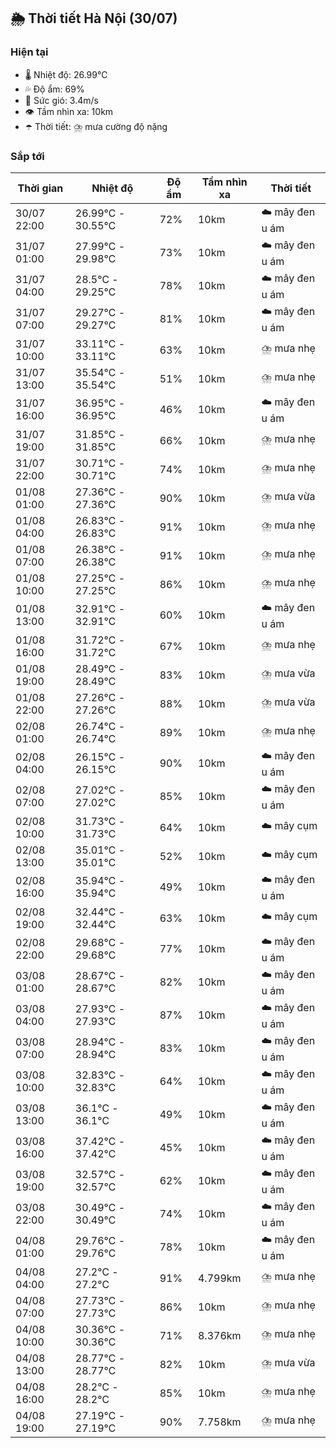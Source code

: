 ## 🌦️ Thời tiết Hà Nội (30/07)

### Hiện tại

- 🌡️ Nhiệt độ: 26.99℃
- 💦 Độ ẩm: 69%
- 💨 Sức gió: 3.4m/s
- 👁️ Tầm nhìn xa: 10km
- ☂️ Thời tiết: ⛈️ mưa cường độ nặng

### Sắp tới

| Thời gian | Nhiệt độ | Độ ẩm | Tầm nhìn xa | Thời tiết |
| --- | --- | --- | --- | --- |
| 30/07 22:00 | 26.99℃ - 30.55℃ | 72% | 10km | ☁️ mây đen u ám |
| 31/07 01:00 | 27.99℃ - 29.98℃ | 73% | 10km | ☁️ mây đen u ám |
| 31/07 04:00 | 28.5℃ - 29.25℃ | 78% | 10km | ☁️ mây đen u ám |
| 31/07 07:00 | 29.27℃ - 29.27℃ | 81% | 10km | ☁️ mây đen u ám |
| 31/07 10:00 | 33.11℃ - 33.11℃ | 63% | 10km | ⛈️ mưa nhẹ |
| 31/07 13:00 | 35.54℃ - 35.54℃ | 51% | 10km | ⛈️ mưa nhẹ |
| 31/07 16:00 | 36.95℃ - 36.95℃ | 46% | 10km | ☁️ mây đen u ám |
| 31/07 19:00 | 31.85℃ - 31.85℃ | 66% | 10km | ⛈️ mưa nhẹ |
| 31/07 22:00 | 30.71℃ - 30.71℃ | 74% | 10km | ⛈️ mưa nhẹ |
| 01/08 01:00 | 27.36℃ - 27.36℃ | 90% | 10km | ⛈️ mưa vừa |
| 01/08 04:00 | 26.83℃ - 26.83℃ | 91% | 10km | ⛈️ mưa nhẹ |
| 01/08 07:00 | 26.38℃ - 26.38℃ | 91% | 10km | ⛈️ mưa nhẹ |
| 01/08 10:00 | 27.25℃ - 27.25℃ | 86% | 10km | ⛈️ mưa nhẹ |
| 01/08 13:00 | 32.91℃ - 32.91℃ | 60% | 10km | ☁️ mây đen u ám |
| 01/08 16:00 | 31.72℃ - 31.72℃ | 67% | 10km | ⛈️ mưa nhẹ |
| 01/08 19:00 | 28.49℃ - 28.49℃ | 83% | 10km | ⛈️ mưa vừa |
| 01/08 22:00 | 27.26℃ - 27.26℃ | 88% | 10km | ⛈️ mưa vừa |
| 02/08 01:00 | 26.74℃ - 26.74℃ | 89% | 10km | ⛈️ mưa nhẹ |
| 02/08 04:00 | 26.15℃ - 26.15℃ | 90% | 10km | ☁️ mây đen u ám |
| 02/08 07:00 | 27.02℃ - 27.02℃ | 85% | 10km | ☁️ mây đen u ám |
| 02/08 10:00 | 31.73℃ - 31.73℃ | 64% | 10km | ☁️ mây cụm |
| 02/08 13:00 | 35.01℃ - 35.01℃ | 52% | 10km | ☁️ mây cụm |
| 02/08 16:00 | 35.94℃ - 35.94℃ | 49% | 10km | ☁️ mây đen u ám |
| 02/08 19:00 | 32.44℃ - 32.44℃ | 63% | 10km | ☁️ mây cụm |
| 02/08 22:00 | 29.68℃ - 29.68℃ | 77% | 10km | ☁️ mây đen u ám |
| 03/08 01:00 | 28.67℃ - 28.67℃ | 82% | 10km | ☁️ mây đen u ám |
| 03/08 04:00 | 27.93℃ - 27.93℃ | 87% | 10km | ☁️ mây đen u ám |
| 03/08 07:00 | 28.94℃ - 28.94℃ | 83% | 10km | ☁️ mây đen u ám |
| 03/08 10:00 | 32.83℃ - 32.83℃ | 64% | 10km | ☁️ mây đen u ám |
| 03/08 13:00 | 36.1℃ - 36.1℃ | 49% | 10km | ☁️ mây đen u ám |
| 03/08 16:00 | 37.42℃ - 37.42℃ | 45% | 10km | ☁️ mây đen u ám |
| 03/08 19:00 | 32.57℃ - 32.57℃ | 62% | 10km | ☁️ mây đen u ám |
| 03/08 22:00 | 30.49℃ - 30.49℃ | 74% | 10km | ☁️ mây đen u ám |
| 04/08 01:00 | 29.76℃ - 29.76℃ | 78% | 10km | ☁️ mây đen u ám |
| 04/08 04:00 | 27.2℃ - 27.2℃ | 91% | 4.799km | ⛈️ mưa nhẹ |
| 04/08 07:00 | 27.73℃ - 27.73℃ | 86% | 10km | ⛈️ mưa nhẹ |
| 04/08 10:00 | 30.36℃ - 30.36℃ | 71% | 8.376km | ⛈️ mưa nhẹ |
| 04/08 13:00 | 28.77℃ - 28.77℃ | 82% | 10km | ⛈️ mưa vừa |
| 04/08 16:00 | 28.2℃ - 28.2℃ | 85% | 10km | ⛈️ mưa nhẹ |
| 04/08 19:00 | 27.19℃ - 27.19℃ | 90% | 7.758km | ⛈️ mưa nhẹ |
